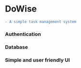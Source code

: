 # DoWise

```diff
- A simple task management system

```
### Authentication
### Database
### Simple and user friendly UI
